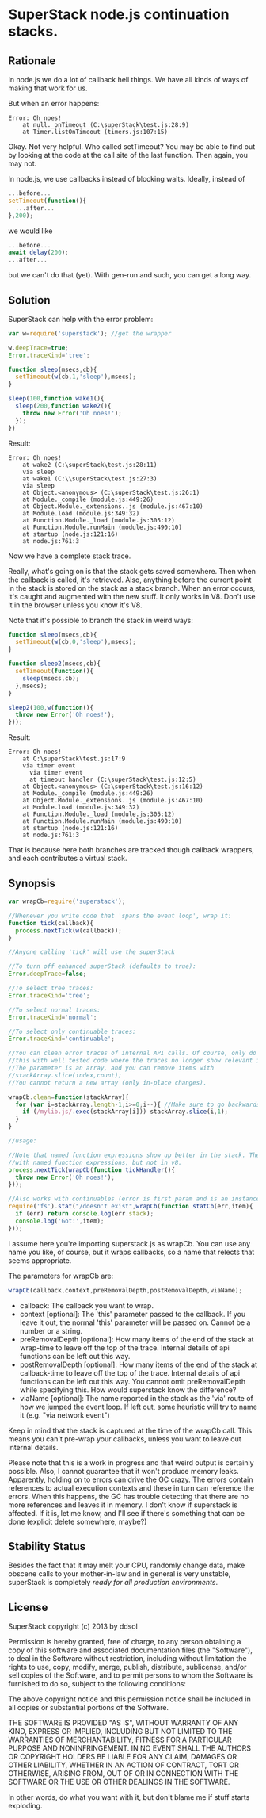SuperStack node.js continuation stacks.
=======================================

Rationale
---------

In node.js we do a lot of callback hell things. We have all kinds of ways of making that work for us.

But when an error happens:

```
Error: Oh noes!
    at null._onTimeout (C:\superStack\test.js:28:9)
    at Timer.listOnTimeout (timers.js:107:15)
```

Okay. Not very helpful. Who called setTimeout? You may be able to find out by looking at the code at the call site of the last function. Then again, you may not.

In node.js, we use callbacks instead of blocking waits. Ideally, instead of

```JavaScript
...before...
setTimeout(function(){
  ...after...
},200);
```

we would like

```JavaScript
...before...
await delay(200);
...after...
```

but we can't do that (yet). With gen-run and such, you can get a long way.

Solution
--------

SuperStack can help with the error problem:

```JavaScript
var w=require('superstack'); //get the wrapper

w.deepTrace=true;
Error.traceKind='tree';

function sleep(msecs,cb){
  setTimeout(w(cb,1,'sleep'),msecs);
}

sleep(100,function wake1(){
  sleep(200,function wake2(){
    throw new Error('Oh noes!');
  });
})
```

Result:

```
Error: Oh noes!
    at wake2 (C:\superStack\test.js:28:11)
    via sleep
    at wake1 (C:\\superStack\test.js:27:3)
    via sleep
    at Object.<anonymous> (C:\superStack\test.js:26:1)
    at Module._compile (module.js:449:26)
    at Object.Module._extensions..js (module.js:467:10)
    at Module.load (module.js:349:32)
    at Function.Module._load (module.js:305:12)
    at Function.Module.runMain (module.js:490:10)
    at startup (node.js:121:16)
    at node.js:761:3
```

Now we have a complete stack trace.

Really, what's going on is that the stack gets saved somewhere. Then when the callback is called, it's retrieved. Also, anything before the current point in the stack is stored on the stack as a stack branch.
When an error occurs, it's caught and augmented with the new stuff. It only works in V8. Don't use it in the browser unless you know it's V8.

Note that it's possible to branch the stack in weird ways:

```JavaScript
function sleep(msecs,cb){
  setTimeout(w(cb,0,'sleep'),msecs);
}

function sleep2(msecs,cb){
  setTimeout(function(){
    sleep(msecs,cb);
  },msecs);
}

sleep2(100,w(function(){
  throw new Error('Oh noes!');
}));
```

Result:

```
Error: Oh noes!
    at C:\superStack\test.js:17:9
    via timer event
      via timer event
      at timeout handler (C:\superStack\test.js:12:5)
    at Object.<anonymous> (C:\superStack\test.js:16:12)
    at Module._compile (module.js:449:26)
    at Object.Module._extensions..js (module.js:467:10)
    at Module.load (module.js:349:32)
    at Function.Module._load (module.js:305:12)
    at Function.Module.runMain (module.js:490:10)
    at startup (node.js:121:16)
    at node.js:761:3
```

That is because here both branches are tracked though callback wrappers, and each contributes a virtual stack.

Synopsis
--------

```JavaScript
var wrapCb=require('superstack');

//Whenever you write code that 'spans the event loop', wrap it:
function tick(callback){
  process.nextTick(w(callback));
}

//Anyone calling 'tick' will use the superStack

//To turn off enhanced superStack (defaults to true):
Error.deepTrace=false;

//To select tree traces:
Error.traceKind='tree';

//To select normal traces:
Error.traceKind='normal';

//To select only continuable traces:
Error.traceKind='continuable';

//You can clean error traces of internal API calls. Of course, only do
//this with well tested code where the traces no longer show relevant information.
//The parameter is an array, and you can remove items with
//stackArray.slice(index,count);
//You cannot return a new array (only in-place changes).

wrapCb.clean=function(stackArray){
  for (var i=stackArray.length-1;i>=0;i--){ //Make sure to go backwards: We're deleting items.
    if (/mylib.js/.exec(stackArray[i])) stackArray.slice(i,1);
  }
}

//usage:

//Note that named function expressions show up better in the stack. There are issues
//with named function expressions, but not in v8.
process.nextTick(wrapCb(function tickHandler(){
  throw new Error('Oh noes!');
}));

//Also works with continuables (error is first param and is an instance of Error):
require('fs').stat("/doesn't exist",wrapCb(function statCb(err,item){
  if (err) return console.log(err.stack);
  console.log('Got:',item);
}));
```

I assume here you're importing superstack.js as wrapCb. You can use any name you like, of course, but it wraps callbacks, so a name that relects that seems appropriate.

The parameters for wrapCb are:

```JavaScript
wrapCb(callback,context,preRemovalDepth,postRemovalDepth,viaName);
```
* callback: The callback you want to wrap.
* context [optional]: The 'this' parameter passed to the callback. If you leave it out, the normal 'this' parameter will be passed on. Cannot be a number or a string.
* preRemovalDepth [optional]: How many items of the end of the stack at wrap-time to leave off the top of the trace. Internal details of api functions can be left out this way.
* postRemovalDepth [optional]: How many items of the end of the stack at callback-time to leave off the top of the trace. Internal details of api functions can be left out this way. You cannot omit preRemovalDepth while specifying this. How would superstack know the difference?
* viaName [optional]: The name reported in the stack as the 'via' route of how we jumped the event loop. If left out, some heuristic will try to name it (e.g. "via network event")

Keep in mind that the stack is captured at the time of the wrapCb call.
This means you can't pre-wrap your callbacks, unless you want to leave out internal details.

Please note that this is a work in progress and that weird output is certainly possible. Also, I cannot guarantee that it won't produce memory leaks. Apparently, holding on to errors can drive the GC crazy. The errors contain references to actual execution contexts and these in turn can reference the errors. When this happens, the GC has trouble detecting that there are no more references and leaves it in memory. I don't know if superstack is affected. If it is, let me know, and I'll see if there's something that can be done (explicit delete somewhere, maybe?)

Stability Status
----------------

Besides the fact that it may melt your CPU, randomly change data, make obscene calls to your mother-in-law and in general is very unstable, superStack is completely *ready for all production environments*.

License
-------

SuperStack  copyright (c) 2013 by ddsol

Permission is hereby granted, free of charge, to any person obtaining a copy of
this software and associated documentation files (the "Software"), to deal in
the Software without restriction, including without limitation the rights to
use, copy, modify, merge, publish, distribute, sublicense, and/or sell copies
of the Software, and to permit persons to whom the Software is furnished to do
so, subject to the following conditions:

The above copyright notice and this permission notice shall be included in all
copies or substantial portions of the Software.

THE SOFTWARE IS PROVIDED "AS IS", WITHOUT WARRANTY OF ANY KIND, EXPRESS OR
IMPLIED, INCLUDING BUT NOT LIMITED TO THE WARRANTIES OF MERCHANTABILITY,
FITNESS FOR A PARTICULAR PURPOSE AND NONINFRINGEMENT. IN NO EVENT SHALL THE
AUTHORS OR COPYRIGHT HOLDERS BE LIABLE FOR ANY CLAIM, DAMAGES OR OTHER
LIABILITY, WHETHER IN AN ACTION OF CONTRACT, TORT OR OTHERWISE, ARISING FROM,
OUT OF OR IN CONNECTION WITH THE SOFTWARE OR THE USE OR OTHER DEALINGS IN THE
SOFTWARE.

In other words, do what you want with it, but don't blame me if stuff starts exploding.
